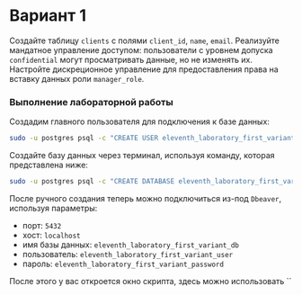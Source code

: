 # Вариант 1

Создайте таблицу `clients` с полями `client_id`, `name`, `email`. 
Реализуйте мандатное управление доступом: пользователи с уровнем допуска `confidential` могут просматривать данные,
но не изменять их. Настройте дискреционное управление для предоставления права на вставку данных роли `manager_role`.

### Выполнение лабораторной работы

Создадим главного пользователя для подключения к базе данных: 

```bash
sudo -u postgres psql -c "CREATE USER eleventh_laboratory_first_variant_user WITH PASSWORD 'eleventh_laboratory_first_variant_password';"
```

Создайте базу данных через терминал, используя команду, которая представлена ниже: 

```bash
sudo -u postgres psql -c "CREATE DATABASE eleventh_laboratory_first_variant_db OWNER eleventh_laboratory_first_variant_user;"
```

После ручного создания теперь можно подключиться из-под `Dbeaver`, используя параметры:

- порт: `5432`
- хост: `localhost`
- имя базы данных: `eleventh_laboratory_first_variant_db`
- пользователь: `eleventh_laboratory_first_variant_user`
- пароль: `eleventh_laboratory_first_variant_password`

После этого у вас откроется окно скрипта, здесь можно использовать ``
